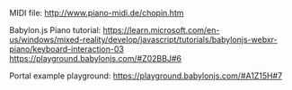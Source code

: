 
MIDI file:
http://www.piano-midi.de/chopin.htm

Babylon.js Piano tutorial:
https://learn.microsoft.com/en-us/windows/mixed-reality/develop/javascript/tutorials/babylonjs-webxr-piano/keyboard-interaction-03
https://playground.babylonjs.com/#Z02BBJ#6

Portal example playground:
https://playground.babylonjs.com/#A1Z15H#7

